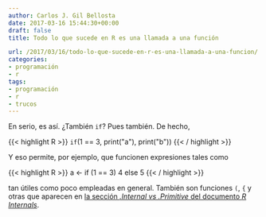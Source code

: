 ```yaml
---
author: Carlos J. Gil Bellosta
date: 2017-03-16 15:44:30+00:00
draft: false
title: Todo lo que sucede en R es una llamada a una función

url: /2017/03/16/todo-lo-que-sucede-en-r-es-una-llamada-a-una-funcion/
categories:
- programación
- r
tags:
- programación
- r
- trucos
---
```


En serio, es así. ¿También `if`? Pues también. De hecho,

{{< highlight R >}}
`if`(1 == 3, print("a"), print("b"))
{{< / highlight >}}

Y eso permite, por ejemplo, que funcionen expresiones tales como

{{< highlight R >}}
a <- if (1 == 3) 4 else 5
{{< / highlight >}}

tan útiles como poco empleadas en general. También son funciones `(`, `{` y otras que aparecen en [la sección _.Internal vs .Primitive_ del documento _R Internals_](https://cran.r-project.org/doc/manuals/r-release/R-ints.html#g_t_002eInternal-vs-_002ePrimitive).
